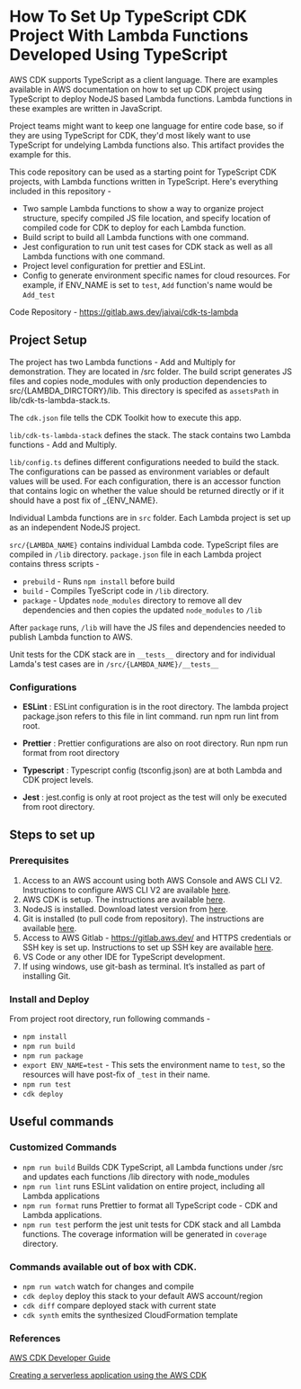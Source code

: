 # How To Set Up TypeScript CDK Project With Lambda Functions Developed Using TypeScript

AWS CDK supports TypeScript as a client language. There are examples available in AWS documentation on how to set up CDK project using TypeScript to deploy NodeJS based Lambda functions. Lambda functions in these examples are written in JavaScript. 

Project teams might want to keep one language for entire code base, so if they are using TypeScript for CDK, they'd most likely want to use TypeScript for undelying Lambda functions also. This artifact provides the example for this. 

This code repository can be used as a starting point for TypeScript CDK projects, with Lambda functions written in TypeScript. Here's everything included in this repository - 

* Two sample Lambda functions to show a way to organize project structure, specify compiled JS file location, and specify location of compiled code for CDK to deploy for each Lambda function.
* Build script to build all Lambda functions with one command.
* Jest configuration to run unit test cases for CDK stack as well as all Lambda functions with one command.
* Project level configuration for prettier and ESLint.
* Config to generate environment specific names for cloud resources. For example, if ENV_NAME is set to `test`, `Add` function's name would be  `Add_test`

Code Repository - https://gitlab.aws.dev/jaivai/cdk-ts-lambda

## Project Setup

The project has two Lambda functions - Add and Multiply for demonstration. They are located in /src folder. The build script generates JS files and copies node_modules with only production dependencies to src/{LAMBDA_DIRCTORY}/lib. This directory is specifed as `assetsPath` in lib/cdk-ts-lambda-stack.ts.

The `cdk.json` file tells the CDK Toolkit how to execute this app.

`lib/cdk-ts-lambda-stack` defines the stack. The stack contains two Lambda functions - Add and Multiply.

`lib/config.ts` defines different configurations needed to build the stack. The configurations can  be passed as environment variables or default values will be used. For each configuration, there is an accessor function that contains logic on whether the value should be returned directly or if it should have a post fix of _{ENV_NAME}.

Individual Lambda functions are in `src` folder. Each Lambda project is set up as an independent NodeJS project. 

`src/{LAMBDA_NAME}` contains individual Lambda code. TypeScript files are compiled in `/lib` directory. `package.json` file in each Lambda project contains thress scripts -

* `prebuild` - Runs `npm install` before build
* `build` - Compiles TyeScript code in `/lib` directory.
* `package` - Updates `node_modules` directory to remove all dev dependencies and then copies the updated `node_modules` to `/lib`

After `package` runs, `/lib` will have the JS files and dependencies needed to publish Lambda function to AWS.

Unit tests for the CDK stack are in `__tests__` directory and for individual Lamda's test cases are in `/src/{LAMBDA_NAME}/__tests__`

### Configurations

* **ESLint** : ESLint configuration is in the root directory. The lambda project package.json refers to this file in lint command. run npm run lint from root.

* **Prettier** :  Prettier configurations are also on root directory. Run npm run format from root directory

* **Typescript** : Typescript config (tsconfig.json) are at both Lambda and CDK project levels.

* **Jest** : jest.config is only at root project as the test will only be executed from root directory.


## Steps to set up

### Prerequisites

1.	Access to an AWS account using both AWS Console and AWS CLI V2. Instructions to configure AWS CLI V2 are available [here](https://docs.aws.amazon.com/cli/latest/userguide/install-cliv2.html).
2.	AWS CDK is setup. The instructions are available [here](https://docs.aws.amazon.com/cdk/latest/guide/getting_started.html#getting_started_install). 
3.	NodeJS is installed. Download latest version from [here](https://nodejs.org/en/download/).
4.	Git is installed (to pull code from repository). The instructions are available [here](https://git-scm.com/book/en/v2/Getting-Started-Installing-Git).
5.	Access to AWS Gitlab - https://gitlab.aws.dev/ and HTTPS credentials or SSH key is set up. Instructions to set up SSH key are available [here](https://gitlab.aws.dev/help/ssh/README#generate-an-ssh-key-pair).
6.	VS Code or any other IDE for TypeScript development.
7.	If using windows, use git-bash as terminal. It’s installed as part of installing Git.



### Install and Deploy 
From project root directory, run following commands - 
* `npm install`
* `npm run build`
* `npm run package` 
* `export ENV_NAME=test` - This sets the environment name to `test`, so the resources will have post-fix of `_test` in their name.
* `npm run test`
* `cdk deploy`


## Useful commands

### Customized Commands
 * `npm run build`   Builds CDK TypeScript, all Lambda functions under /src and updates each functions /lib directory with node_modules
 * `npm run lint`    runs ESLint validation on entire project, including all Lambda applications
 * `npm run format`  runs Prettier to format all TypeScript code - CDK and Lambda applications.
 * `npm run test`    perform the jest unit tests for CDK stack and all Lambda functions. The coverage information will be generated in `coverage` directory.

### Commands available out of box with CDK.
 * `npm run watch`   watch for changes and compile
 * `cdk deploy`      deploy this stack to your default AWS account/region
 * `cdk diff`        compare deployed stack with current state
 * `cdk synth`       emits the synthesized CloudFormation template

### References

[AWS CDK Developer Guide](https://docs.aws.amazon.com/cdk/latest/guide/home.html)

[Creating a serverless application using the AWS CDK](https://docs.aws.amazon.com/cdk/latest/guide/serverless_example.html)
